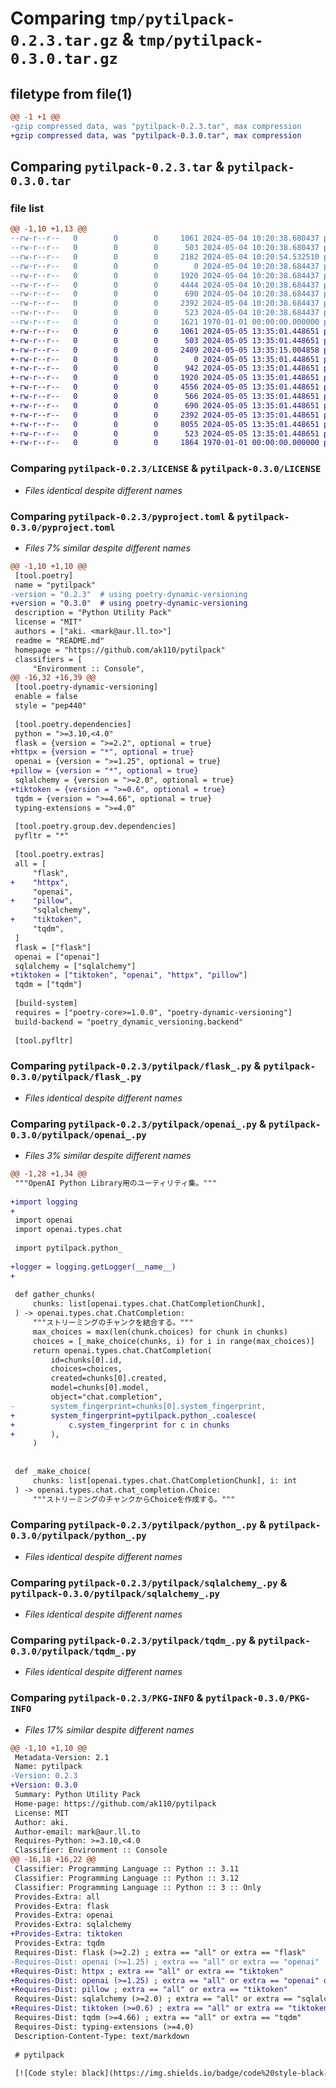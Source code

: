# Comparing `tmp/pytilpack-0.2.3.tar.gz` & `tmp/pytilpack-0.3.0.tar.gz`

## filetype from file(1)

```diff
@@ -1 +1 @@
-gzip compressed data, was "pytilpack-0.2.3.tar", max compression
+gzip compressed data, was "pytilpack-0.3.0.tar", max compression
```

## Comparing `pytilpack-0.2.3.tar` & `pytilpack-0.3.0.tar`

### file list

```diff
@@ -1,10 +1,13 @@
--rw-r--r--   0        0        0     1061 2024-05-04 10:20:38.680437 pytilpack-0.2.3/LICENSE
--rw-r--r--   0        0        0      503 2024-05-04 10:20:38.680437 pytilpack-0.2.3/README.md
--rw-r--r--   0        0        0     2182 2024-05-04 10:20:54.532510 pytilpack-0.2.3/pyproject.toml
--rw-r--r--   0        0        0        0 2024-05-04 10:20:38.684437 pytilpack-0.2.3/pytilpack/__init__.py
--rw-r--r--   0        0        0     1920 2024-05-04 10:20:38.684437 pytilpack-0.2.3/pytilpack/flask_.py
--rw-r--r--   0        0        0     4444 2024-05-04 10:20:38.684437 pytilpack-0.2.3/pytilpack/openai_.py
--rw-r--r--   0        0        0      690 2024-05-04 10:20:38.684437 pytilpack-0.2.3/pytilpack/python_.py
--rw-r--r--   0        0        0     2392 2024-05-04 10:20:38.684437 pytilpack-0.2.3/pytilpack/sqlalchemy_.py
--rw-r--r--   0        0        0      523 2024-05-04 10:20:38.684437 pytilpack-0.2.3/pytilpack/tqdm_.py
--rw-r--r--   0        0        0     1621 1970-01-01 00:00:00.000000 pytilpack-0.2.3/PKG-INFO
+-rw-r--r--   0        0        0     1061 2024-05-05 13:35:01.448651 pytilpack-0.3.0/LICENSE
+-rw-r--r--   0        0        0      503 2024-05-05 13:35:01.448651 pytilpack-0.3.0/README.md
+-rw-r--r--   0        0        0     2409 2024-05-05 13:35:15.004858 pytilpack-0.3.0/pyproject.toml
+-rw-r--r--   0        0        0        0 2024-05-05 13:35:01.448651 pytilpack-0.3.0/pytilpack/__init__.py
+-rw-r--r--   0        0        0      942 2024-05-05 13:35:01.448651 pytilpack-0.3.0/pytilpack/csv_.py
+-rw-r--r--   0        0        0     1920 2024-05-05 13:35:01.448651 pytilpack-0.3.0/pytilpack/flask_.py
+-rw-r--r--   0        0        0     4556 2024-05-05 13:35:01.448651 pytilpack-0.3.0/pytilpack/openai_.py
+-rw-r--r--   0        0        0      566 2024-05-05 13:35:01.448651 pytilpack-0.3.0/pytilpack/pathlib_.py
+-rw-r--r--   0        0        0      690 2024-05-05 13:35:01.448651 pytilpack-0.3.0/pytilpack/python_.py
+-rw-r--r--   0        0        0     2392 2024-05-05 13:35:01.448651 pytilpack-0.3.0/pytilpack/sqlalchemy_.py
+-rw-r--r--   0        0        0     8055 2024-05-05 13:35:01.448651 pytilpack-0.3.0/pytilpack/tiktoken_.py
+-rw-r--r--   0        0        0      523 2024-05-05 13:35:01.448651 pytilpack-0.3.0/pytilpack/tqdm_.py
+-rw-r--r--   0        0        0     1864 1970-01-01 00:00:00.000000 pytilpack-0.3.0/PKG-INFO
```

### Comparing `pytilpack-0.2.3/LICENSE` & `pytilpack-0.3.0/LICENSE`

 * *Files identical despite different names*

### Comparing `pytilpack-0.2.3/pyproject.toml` & `pytilpack-0.3.0/pyproject.toml`

 * *Files 7% similar despite different names*

```diff
@@ -1,10 +1,10 @@
 [tool.poetry]
 name = "pytilpack"
-version = "0.2.3"  # using poetry-dynamic-versioning
+version = "0.3.0"  # using poetry-dynamic-versioning
 description = "Python Utility Pack"
 license = "MIT"
 authors = ["aki. <mark@aur.ll.to>"]
 readme = "README.md"
 homepage = "https://github.com/ak110/pytilpack"
 classifiers = [
     "Environment :: Console",
@@ -16,32 +16,39 @@
 [tool.poetry-dynamic-versioning]
 enable = false
 style = "pep440"
 
 [tool.poetry.dependencies]
 python = ">=3.10,<4.0"
 flask = {version = ">=2.2", optional = true}
+httpx = {version = "*", optional = true}
 openai = {version = ">=1.25", optional = true}
+pillow = {version = "*", optional = true}
 sqlalchemy = {version = ">=2.0", optional = true}
+tiktoken = {version = ">=0.6", optional = true}
 tqdm = {version = ">=4.66", optional = true}
 typing-extensions = ">=4.0"
 
 [tool.poetry.group.dev.dependencies]
 pyfltr = "*"
 
 [tool.poetry.extras]
 all = [
     "flask",
+    "httpx",
     "openai",
+    "pillow",
     "sqlalchemy",
+    "tiktoken",
     "tqdm",
 ]
 flask = ["flask"]
 openai = ["openai"]
 sqlalchemy = ["sqlalchemy"]
+tiktoken = ["tiktoken", "openai", "httpx", "pillow"]
 tqdm = ["tqdm"]
 
 [build-system]
 requires = ["poetry-core>=1.0.0", "poetry-dynamic-versioning"]
 build-backend = "poetry_dynamic_versioning.backend"
 
 [tool.pyfltr]
```

### Comparing `pytilpack-0.2.3/pytilpack/flask_.py` & `pytilpack-0.3.0/pytilpack/flask_.py`

 * *Files identical despite different names*

### Comparing `pytilpack-0.2.3/pytilpack/openai_.py` & `pytilpack-0.3.0/pytilpack/openai_.py`

 * *Files 3% similar despite different names*

```diff
@@ -1,28 +1,34 @@
 """OpenAI Python Library用のユーティリティ集。"""
 
+import logging
+
 import openai
 import openai.types.chat
 
 import pytilpack.python_
 
+logger = logging.getLogger(__name__)
+
 
 def gather_chunks(
     chunks: list[openai.types.chat.ChatCompletionChunk],
 ) -> openai.types.chat.ChatCompletion:
     """ストリーミングのチャンクを結合する。"""
     max_choices = max(len(chunk.choices) for chunk in chunks)
     choices = [_make_choice(chunks, i) for i in range(max_choices)]
     return openai.types.chat.ChatCompletion(
         id=chunks[0].id,
         choices=choices,
         created=chunks[0].created,
         model=chunks[0].model,
         object="chat.completion",
-        system_fingerprint=chunks[0].system_fingerprint,
+        system_fingerprint=pytilpack.python_.coalesce(
+            c.system_fingerprint for c in chunks
+        ),
     )
 
 
 def _make_choice(
     chunks: list[openai.types.chat.ChatCompletionChunk], i: int
 ) -> openai.types.chat.chat_completion.Choice:
     """ストリーミングのチャンクからChoiceを作成する。"""
```

### Comparing `pytilpack-0.2.3/pytilpack/python_.py` & `pytilpack-0.3.0/pytilpack/python_.py`

 * *Files identical despite different names*

### Comparing `pytilpack-0.2.3/pytilpack/sqlalchemy_.py` & `pytilpack-0.3.0/pytilpack/sqlalchemy_.py`

 * *Files identical despite different names*

### Comparing `pytilpack-0.2.3/pytilpack/tqdm_.py` & `pytilpack-0.3.0/pytilpack/tqdm_.py`

 * *Files identical despite different names*

### Comparing `pytilpack-0.2.3/PKG-INFO` & `pytilpack-0.3.0/PKG-INFO`

 * *Files 17% similar despite different names*

```diff
@@ -1,10 +1,10 @@
 Metadata-Version: 2.1
 Name: pytilpack
-Version: 0.2.3
+Version: 0.3.0
 Summary: Python Utility Pack
 Home-page: https://github.com/ak110/pytilpack
 License: MIT
 Author: aki.
 Author-email: mark@aur.ll.to
 Requires-Python: >=3.10,<4.0
 Classifier: Environment :: Console
@@ -16,18 +16,22 @@
 Classifier: Programming Language :: Python :: 3.11
 Classifier: Programming Language :: Python :: 3.12
 Classifier: Programming Language :: Python :: 3 :: Only
 Provides-Extra: all
 Provides-Extra: flask
 Provides-Extra: openai
 Provides-Extra: sqlalchemy
+Provides-Extra: tiktoken
 Provides-Extra: tqdm
 Requires-Dist: flask (>=2.2) ; extra == "all" or extra == "flask"
-Requires-Dist: openai (>=1.25) ; extra == "all" or extra == "openai"
+Requires-Dist: httpx ; extra == "all" or extra == "tiktoken"
+Requires-Dist: openai (>=1.25) ; extra == "all" or extra == "openai" or extra == "tiktoken"
+Requires-Dist: pillow ; extra == "all" or extra == "tiktoken"
 Requires-Dist: sqlalchemy (>=2.0) ; extra == "all" or extra == "sqlalchemy"
+Requires-Dist: tiktoken (>=0.6) ; extra == "all" or extra == "tiktoken"
 Requires-Dist: tqdm (>=4.66) ; extra == "all" or extra == "tqdm"
 Requires-Dist: typing-extensions (>=4.0)
 Description-Content-Type: text/markdown
 
 # pytilpack
 
 [![Code style: black](https://img.shields.io/badge/code%20style-black-000000.svg)](https://github.com/psf/black)
```

